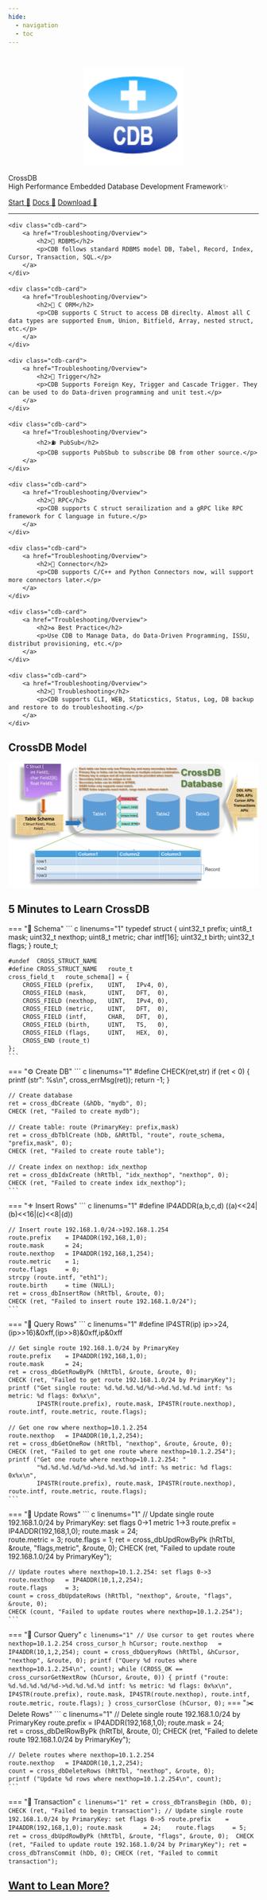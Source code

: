 ```yaml
---
hide:
  - navigation
  - toc
---
```


#

  <div class="cdb-container">
    <div class="cdb-col-md-4">
		<p align="center">
		<img src="/assets/favicon.png" width="200" height="200">
		</p>
    </div>
    <div class="cdb-col-md-8">
		<p class="cdb-description"><span class="cdb-accent">CrossDB</span><br>High Performance Embedded Database Development Framework✨</p>
		<p>
			<a class="cdb-button cdb-button-primary" href="/tutorial/getting-started/">Start 🧭</a> 
			<a class=cdb-button href="/tutorial/introduction/">Docs 📜</a>
			<a class=cdb-button href="/tutorial/introduction/">Download 💾</a>
			</p>
    </div>
  </div>

---

  <div class="cdb-container">

    <div class="cdb-card"> 
		<a href="Troubleshooting/Overview">
			<h2>🌌 RDBMS</h2>
			<p>CDB follows standard RDBMS model DB, Tabel, Record, Index, Cursor, Transaction, SQL.</p>
		</a>
    </div>

    <div class="cdb-card"> 
		<a href="Troubleshooting/Overview">
			<h2>🚊 C ORM</h2>
			<p>CDB supports C Struct to access DB direclty. Almost all C data types are supported Enum, Union, Bitfield, Array, nested struct, etc.</p>
		</a>
    </div>

    <div class="cdb-card"> 
		<a href="Troubleshooting/Overview">
			<h2>🚀 Trigger</h2>
			<p>CDB Supports Foreign Key, Trigger and Cascade Trigger. They can be used to do Data-driven programming and unit test.</p>
		</a>
    </div>

    <div class="cdb-card"> 
		<a href="Troubleshooting/Overview">
			<h2>⛽ PubSub</h2>
			<p>CDB supports PubSbub to subscribe DB from other source.</p>
		</a>
    </div>

    <div class="cdb-card"> 
		<a href="Troubleshooting/Overview">
			<h2>💮 RPC</h2>
			<p>CDB supports C struct serailization and a gRPC like RPC framework for C language in future.</p>
		</a>
    </div>

    <div class="cdb-card"> 
		<a href="Troubleshooting/Overview">
			<h2>🔱 Connector</h2>
			<p>CDB supports C/C++ and Python Connectors now, will support more connectors later.</p>
		</a>
    </div>

    <div class="cdb-card"> 
		<a href="Troubleshooting/Overview">
			<h2>♻️ Best Practice</h2>
			<p>Use CDB to Manage Data, do Data-Driven Programming, ISSU, distribut provisioning, etc.</p>
		</a>
    </div>

    <div class="cdb-card"> 
		<a href="Troubleshooting/Overview">
			<h2>🌄 Troubleshooting</h2>
			<p>CDB supports CLI, WEB, Staticstics, Status, Log, DB backup and restore to do troubleshooting.</p>
		</a>
    </div>
	
  </div>

## CrossDB Model

![img](images/crossdb_model.png)

## 5 Minutes to Learn CrossDB

=== "🛶 Schema"
	``` c linenums="1"
	typedef struct {
		uint32_t 			prefix;
		uint8_t 			mask;
		uint32_t			nexthop;
		uint8_t 			metric;
		char				intf[16];
		uint32_t			birth;
		uint32_t			flags;
	} route_t;

	#undef	CROSS_STRUCT_NAME
	#define	CROSS_STRUCT_NAME	route_t
	cross_field_t 	route_schema[] = {
		CROSS_FIELD (prefix,	UINT,	IPv4, 0),
		CROSS_FIELD (mask, 		UINT,	DFT,  0),
		CROSS_FIELD (nexthop,	UINT,	IPv4, 0),
		CROSS_FIELD (metric, 	UINT,	DFT,  0),
		CROSS_FIELD (intf,		CHAR,	DFT,  0),
		CROSS_FIELD (birth, 	UINT,	TS,   0),
		CROSS_FIELD (flags, 	UINT,	HEX,  0),
		CROSS_END (route_t)
	};
	```
=== "⚙️ Create DB"
	``` c linenums="1"
	#define CHECK(ret,str)		if (ret < 0) {	printf (str": %s\n", cross_errMsg(ret)); return -1; }

	// Create database
	ret = cross_dbCreate (&hDb, "mydb", 0);
	CHECK (ret, "Failed to create mydb");

	// Create table: route (PrimaryKey: prefix,mask)
	ret = cross_dbTblCreate (hDb, &hRtTbl, "route", route_schema, "prefix,mask", 0);
	CHECK (ret, "Failed to create route table");

	// Create index on nexthop: idx_nexthop
	ret = cross_dbIdxCreate (hRtTbl, "idx_nexthop", "nexthop", 0);
	CHECK (ret, "Failed to create index idx_nexthop");
	```
=== "⚜️ Insert Rows"
	``` c linenums="1"
	#define IP4ADDR(a,b,c,d)	((a)<<24|(b)<<16|(c)<<8|(d))

	// Insert route 192.168.1.0/24->192.168.1.254
	route.prefix	= IP4ADDR(192,168,1,0);
	route.mask		= 24;	
	route.nexthop	= IP4ADDR(192,168,1,254);
	route.metric	= 1;
	route.flags		= 0;
	strcpy (route.intf, "eth1");
	route.birth		= time (NULL);
	ret = cross_dbInsertRow (hRtTbl, &route, 0); 
	CHECK (ret, "Failed to insert route 192.168.1.0/24");
	```
=== "🚀 Query Rows"
	``` c linenums="1"
	#define IP4STR(ip)				ip>>24,(ip>>16)&0xff,(ip>>8)&0xff,ip&0xff

	// Get single route 192.168.1.0/24 by PrimaryKey
	route.prefix	= IP4ADDR(192,168,1,0);
	route.mask		= 24;	
	ret = cross_dbGetRowByPk (hRtTbl, &route, &route, 0); 
	CHECK (ret, "Failed to get route 192.168.1.0/24 by PrimaryKey");
	printf ("Get single route: %d.%d.%d.%d/%d->%d.%d.%d.%d intf: %s metric: %d flags: 0x%x\n",
			IP4STR(route.prefix), route.mask, IP4STR(route.nexthop), route.intf, route.metric, route.flags);

	// Get one row where nexthop=10.1.2.254
	route.nexthop	= IP4ADDR(10,1,2,254);
	ret = cross_dbGetOneRow (hRtTbl, "nexthop", &route, &route, 0);
	CHECK (ret, "Failed to get one route where nexthop=10.1.2.254");
	printf ("Get one route where nexthop=10.1.2.254: "
			"%d.%d.%d.%d/%d->%d.%d.%d.%d intf: %s metric: %d flags: 0x%x\n",
			IP4STR(route.prefix), route.mask, IP4STR(route.nexthop), route.intf, route.metric, route.flags);
	```
=== "🔫 Update Rows"
	``` c linenums="1"
	// Update single route 192.168.1.0/24 by PrimaryKey: set flags 0->1 metric 1->3
	route.prefix	= IP4ADDR(192,168,1,0);
	route.mask		= 24;	
	route.metric	= 3;
	route.flags		= 1;
	ret = cross_dbUpdRowByPk (hRtTbl, &route, "flags,metric", &route, 0); 
	CHECK (ret, "Failed to update route 192.168.1.0/24 by PrimaryKey");

	// Update routes where nexthop=10.1.2.254: set flags 0->3
	route.nexthop	= IP4ADDR(10,1,2,254);
	route.flags		= 3;
	count = cross_dbUpdateRows (hRtTbl, "nexthop", &route, "flags", &route, 0);
	CHECK (count, "Failed to update routes where nexthop=10.1.2.254");
	```
=== "🎡 Cursor Query"
	``` c linenums="1"
	// Use cursor to get routes where nexthop=10.1.2.254
	cross_cursor_h hCursor;
	route.nexthop	= IP4ADDR(10,1,2,254);
	count = cross_dbQueryRows (hRtTbl, &hCursor, "nexthop", &route, 0);
	printf ("Query %d routes where nexthop=10.1.2.254\n", count);
	while (CROSS_OK == cross_cursorGetNextRow (hCursor, &route, 0)) {
		printf ("route: %d.%d.%d.%d/%d->%d.%d.%d.%d intf: %s metric: %d flags: 0x%x\n",
				IP4STR(route.prefix), route.mask, IP4STR(route.nexthop), route.intf, route.metric, route.flags);
	}
	cross_cursorClose (hCursor, 0);
	```
=== "✂️ Delete Rows"
	``` c linenums="1"
	// Delete single route 192.168.1.0/24 by PrimaryKey
	route.prefix	= IP4ADDR(192,168,1,0);
	route.mask		= 24;	
	ret = cross_dbDelRowByPk (hRtTbl, &route, 0); 
	CHECK (ret, "Failed to delete route 192.168.1.0/24 by PrimaryKey");

	// Delete routes where nexthop=10.1.2.254
	route.nexthop	= IP4ADDR(10,1,2,254);
	count = cross_dbDeleteRows (hRtTbl, "nexthop", &route, 0);
	printf ("Update %d rows where nexthop=10.1.2.254\n", count);
	```

=== "🌄 Transaction"
	``` c linenums="1"
	ret = cross_dbTransBegin (hDb, 0);
	CHECK (ret, "Failed to begin transaction");
	// Update single route 192.168.1.0/24 by PrimaryKey: set flags 0->5
	route.prefix	= IP4ADDR(192,168,1,0);
	route.mask		= 24;	
	route.flags		= 5;
	ret = cross_dbUpdRowByPk (hRtTbl, &route, "flags", &route, 0); 
	CHECK (ret, "Failed to update route 192.168.1.0/24 by PrimaryKey");
	ret = cross_dbTransCommit (hDb, 0);
	CHECK (ret, "Failed to commit transaction");
	```

## [Want to Lean More?](docs/)
